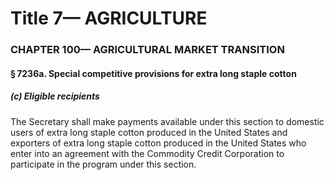 
# Title 7— AGRICULTURE
### CHAPTER 100— AGRICULTURAL MARKET TRANSITION
#### § 7236a. Special competitive provisions for extra long staple cotton
##### (c) Eligible recipients

The Secretary shall make payments available under this section to domestic users of extra long staple cotton produced in the United States and exporters of extra long staple cotton produced in the United States who enter into an agreement with the Commodity Credit Corporation to participate in the program under this section.
